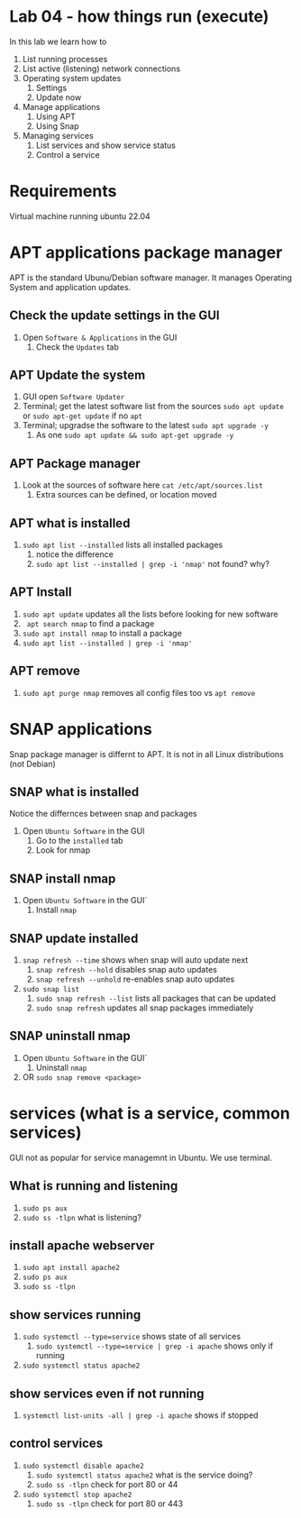 # Lab 04 - how things run (execute)
In this lab we learn how to
1. List running processes
1. List active (listening) network connections
1. Operating system updates
   1. Settings
   1. Update now
1. Manage applications
   1. Using APT
   1. Using Snap
1. Managing services    
   1. List services and show service status
   1. Control a service

# Requirements
Virtual machine running ubuntu 22.04

# APT applications package manager
APT is the standard Ubunu/Debian software manager. It manages Operating System and application updates.

## Check the update settings in the GUI
1. Open `Software & Applications` in the GUI
   1. Check the `Updates` tab

## APT Update the system
1. GUI open `Software Updater`
1. Terminal; get the latest software list from the sources `sudo apt update` or `sudo apt-get update` if no `apt`
1. Terminal; upgradse the software to the latest `sudo apt upgrade -y`
   1. As one `sudo apt update && sudo apt-get upgrade -y`

## APT Package manager
1. Look at the sources of software here `cat /etc/apt/sources.list`
   1. Extra sources can be defined, or location moved

## APT what is installed
1. `sudo apt list --installed` lists all installed packages
   1. notice the difference
   1. `sudo apt list --installed | grep -i 'nmap'` not found? why?

## APT Install 
1. `sudo apt update` updates all the lists before looking for new software
1. ` apt search nmap` to find a package
1. `sudo apt install nmap` to install a package
1. `sudo apt list --installed | grep -i 'nmap'`

## APT remove
1. `sudo apt purge nmap` removes all config files too vs `apt remove`

# SNAP applications
Snap package manager is differnt to APT. It is not in all Linux distributions (not Debian)

## SNAP what is installed
Notice the differnces between snap and packages
1. Open `Ubuntu Software` in the GUI 
   1. Go to the `installed` tab
   1. Look for nmap

## SNAP install nmap
1. Open `Ubuntu Software` in the GUI`
   1. Install `nmap`

## SNAP update installed
1. `snap refresh --time` shows when snap will auto update next
   1. `snap refresh --hold` disables snap auto updates
   1. `snap refresh --unhold` re-enables snap auto updates
1. `sudo snap list`
   1. `sudo snap refresh --list` lists all packages that can be updated
   1. `sudo snap refresh` updates all snap packages immediately

## SNAP uninstall nmap
1. Open `Ubuntu Software` in the GUI`
   1. Uninstall `nmap`
1. OR `sudo snap remove <package>`

# services (what is a service, common services)
GUI not as popular for service managemnt in Ubuntu. We use terminal.

## What is running and listening
1. `sudo ps aux`
1. `sudo ss -tlpn` what is listening?

## install apache webserver
1. `sudo apt install apache2`
1. `sudo ps aux` 
1. `sudo ss -tlpn`

## show services running
1. `sudo systemctl --type=service` shows state of all services
   1. `sudo systemctl --type=service | grep -i apache` shows only if running
1. `sudo systemctl status apache2`

## show services even if not running
   1. `systemctl list-units -all | grep -i apache` shows if stopped

## control services
1. `sudo systemctl disable apache2`
   1. `sudo systemctl status apache2` what is the service doing?
   1. `sudo ss -tlpn` check for port 80 or 44
1. `sudo systemctl stop apache2`
   1. `sudo ss -tlpn` check for port 80 or 443